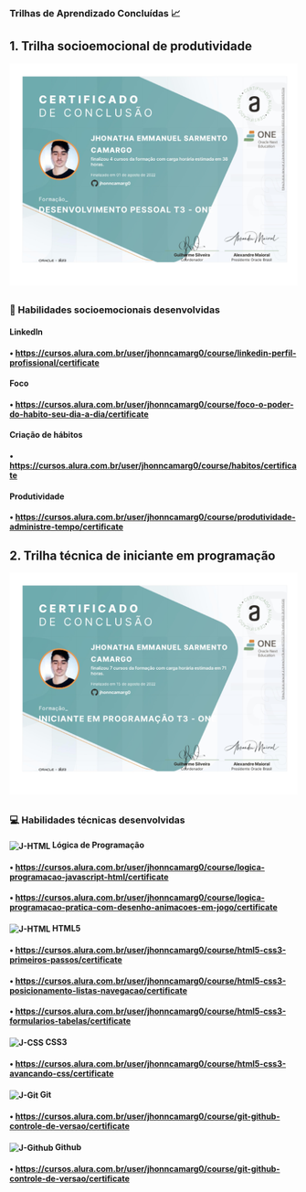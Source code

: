 ### Trilhas de Aprendizado Concluídas 📈

## 1. Trilha socioemocional de produtividade

![NPM](https://github.com/jhonncamarg0/oracle-next-education/blob/main/Certificados/000.jpg)

##

### 👥 Habilidades socioemocionais desenvolvidas

#### LinkedIn
#### • https://cursos.alura.com.br/user/jhonncamarg0/course/linkedin-perfil-profissional/certificate

#### Foco
#### • https://cursos.alura.com.br/user/jhonncamarg0/course/foco-o-poder-do-habito-seu-dia-a-dia/certificate

#### Criação de hábitos
#### • https://cursos.alura.com.br/user/jhonncamarg0/course/habitos/certificate

#### Produtividade
#### • https://cursos.alura.com.br/user/jhonncamarg0/course/produtividade-administre-tempo/certificate

## 2. Trilha técnica de iniciante em programação

![NPM](https://github.com/jhonncamarg0/oracle-next-education/blob/main/Certificados/001.jpg)

##

### 💻 Habilidades técnicas desenvolvidas

#### <img align="center" alt="J-HTML" height="30" width="40" src="https://cdn.jsdelivr.net/gh/devicons/devicon/icons/javascript/javascript-original.svg"> Lógica de Programação
#### • https://cursos.alura.com.br/user/jhonncamarg0/course/logica-programacao-javascript-html/certificate
#### • https://cursos.alura.com.br/user/jhonncamarg0/course/logica-programacao-pratica-com-desenho-animacoes-em-jogo/certificate

#### <img align="center" alt="J-HTML" height="30" width="40" src="https://cdn.jsdelivr.net/gh/devicons/devicon/icons/html5/html5-original.svg"> HTML5 
#### • https://cursos.alura.com.br/user/jhonncamarg0/course/html5-css3-primeiros-passos/certificate
#### • https://cursos.alura.com.br/user/jhonncamarg0/course/html5-css3-posicionamento-listas-navegacao/certificate
#### • https://cursos.alura.com.br/user/jhonncamarg0/course/html5-css3-formularios-tabelas/certificate

#### <img align="center" alt="J-CSS" height="30" width="40" src="https://cdn.jsdelivr.net/gh/devicons/devicon/icons/css3/css3-original.svg"> CSS3
#### • https://cursos.alura.com.br/user/jhonncamarg0/course/html5-css3-avancando-css/certificate

#### <img align="center" alt="J-Git" height="30" width="40" src="https://cdn.jsdelivr.net/gh/devicons/devicon/icons/git/git-original.svg"> Git
#### • https://cursos.alura.com.br/user/jhonncamarg0/course/git-github-controle-de-versao/certificate

#### <img align="center" alt="J-Github" height="30" width="40" src="https://cdn.jsdelivr.net/gh/devicons/devicon/icons/github/github-original.svg"> Github
#### • https://cursos.alura.com.br/user/jhonncamarg0/course/git-github-controle-de-versao/certificate
